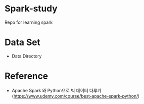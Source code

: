 # Spark-study

Repo for learning spark

# Data Set

- Data Directory

# Reference

- Apache Spark 와 Python으로 빅 데이터 다루기 (https://www.udemy.com/course/best-apache-spark-python/)
